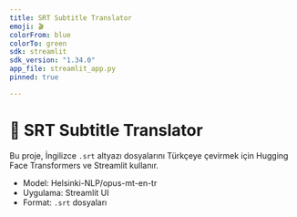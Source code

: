 ```yaml
---
title: SRT Subtitle Translator
emoji: 🎬
colorFrom: blue
colorTo: green
sdk: streamlit
sdk_version: "1.34.0"
app_file: streamlit_app.py
pinned: true

---
```






# 🎥 SRT Subtitle Translator

Bu proje, İngilizce `.srt` altyazı dosyalarını Türkçeye çevirmek için Hugging Face Transformers ve Streamlit kullanır.

- Model: Helsinki-NLP/opus-mt-en-tr
- Uygulama: Streamlit UI
- Format: `.srt` dosyaları
